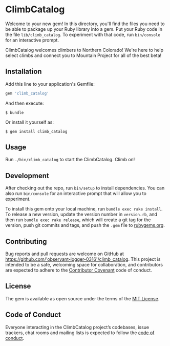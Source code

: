 # ClimbCatalog

Welcome to your new gem! In this directory, you'll find the files you need to be able to package up your Ruby library into a gem. Put your Ruby code in the file `lib/climb_catalog`. To experiment with that code, run `bin/console` for an interactive prompt.

ClimbCatalog welcomes climbers to Northern Colorado! We're here to help select climbs and connect you to Mountain Project for all of the best beta!

## Installation

Add this line to your application's Gemfile:

```ruby
gem 'climb_catalog'
```

And then execute:

    $ bundle

Or install it yourself as:

    $ gem install climb_catalog

## Usage

Run `./bin/climb_catalog` to start the ClimbCatalog. Climb on!

## Development

After checking out the repo, run `bin/setup` to install dependencies. You can also run `bin/console` for an interactive prompt that will allow you to experiment.

To install this gem onto your local machine, run `bundle exec rake install`. To release a new version, update the version number in `version.rb`, and then run `bundle exec rake release`, which will create a git tag for the version, push git commits and tags, and push the `.gem` file to [rubygems.org](https://rubygems.org).

## Contributing

Bug reports and pull requests are welcome on GitHub at https://github.com/'observant-logger-0316'/climb_catalog. This project is intended to be a safe, welcoming space for collaboration, and contributors are expected to adhere to the [Contributor Covenant](http://contributor-covenant.org) code of conduct.

## License

The gem is available as open source under the terms of the [MIT License](https://opensource.org/licenses/MIT).

## Code of Conduct

Everyone interacting in the ClimbCatalog project’s codebases, issue trackers, chat rooms and mailing lists is expected to follow the [code of conduct](https://github.com/'observant-logger-0316'/climb_catalog/blob/master/CODE_OF_CONDUCT.md).
